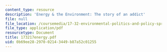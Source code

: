```yaml
---
content_type: resource
description: 'Energy & the Environment: The story of an addict'
file: null
file_location: /coursemedia/17-32-environmental-politics-and-policy-spring-2003/0b69ee28297002143449b87a52c01255_173217energy.pdf
file_type: application/pdf
resourcetype: Document
title: 173217energy.pdf
uid: 0b69ee28-2970-0214-3449-b87a52c01255
---
```

